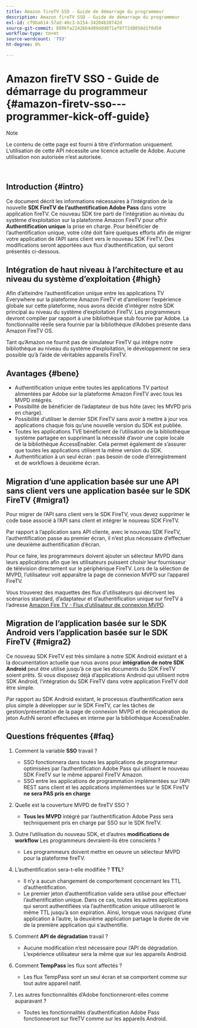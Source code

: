 ```yaml
---
title: Amazon fireTV SSO - Guide de démarrage du programmeur
description: Amazon fireTV SSO - Guide de démarrage du programmeur
exl-id: cf9ba614-57ad-46c3-b154-34204b38742d
source-git-commit: 8896fa2242664d09ddd871af8f72d8858d1f0d50
workflow-type: tm+mt
source-wordcount: '793'
ht-degree: 0%

---
```


# Amazon fireTV SSO - Guide de démarrage du programmeur {#amazon-firetv-sso---programmer-kick-off-guide}

>[!NOTE]
>
>Le contenu de cette page est fourni à titre d’information uniquement. L’utilisation de cette API nécessite une licence actuelle de Adobe. Aucune utilisation non autorisée n’est autorisée.

</br>

## Introduction {#intro}

Ce document décrit les informations nécessaires à l’intégration de la nouvelle **SDK FireTV de l’authentification Adobe Pass** dans votre application fireTV. Ce nouveau SDK tire parti de l’intégration au niveau du système d’exploitation sur la plateforme Amazon FireTV pour offrir **Authentification unique** la prise en charge. Pour bénéficier de l’authentification unique, votre côté doit faire quelques efforts afin de migrer votre application de l’API sans client vers le nouveau SDK FireTV. Des modifications seront apportées aux flux d’authentification, qui seront présentés ci-dessous.

## Intégration de haut niveau à l’architecture et au niveau du système d’exploitation {#high}

Afin d’atteindre l’authentification unique entre les applications TV Everywhere sur la plateforme Amazon FireTV et d’améliorer l’expérience globale sur cette plateforme, nous avons décidé d’intégrer notre SDK principal au niveau du système d’exploitation FireTV. Les programmeurs devront compiler par rapport à une bibliothèque stub fournie par Adobe. La fonctionnalité réelle sera fournie par la bibliothèque d’Adobes présente dans Amazon FireTV OS.

Tant qu’Amazon ne fournit pas de simulateur FireTV qui intègre notre bibliothèque au niveau du système d’exploitation, le développement ne sera possible qu’à l’aide de véritables appareils FireTV.

## Avantages {#bene}

* Authentification unique entre toutes les applications TV partout alimentées par Adobe sur la plateforme Amazon FireTV avec tous les MVPD intégrés.
* Possibilité de bénéficier de l’adaptateur de bus hôte (avec les MVPD pris en charge).
* Possibilité d’utiliser le dernier SDK FireTV sans avoir à mettre à jour vos applications chaque fois qu’une nouvelle version du SDK est publiée.
* Toutes les applications TVE bénéficient de l’utilisation de la bibliothèque système partagée en supprimant la nécessité d’avoir une copie locale de la bibliothèque AccessEnabler. Cela permet également de s’assurer que toutes les applications utilisent la même version du SDK.
* Authentification à un seul écran : pas besoin de code d’enregistrement et de workflows à deuxième écran.

## Migration d’une application basée sur une API sans client vers une application basée sur le SDK FireTV {#migra1}

Pour migrer de l’API sans client vers le SDK FireTV, vous devez supprimer le code base associé à l’API sans client et intégrer le nouveau SDK FireTV.

Par rapport à l’application sans API cliente, avec le nouveau SDK FireTV, l’authentification passe au premier écran, il n’est plus nécessaire d’effectuer une deuxième authentification d’écran.

Pour ce faire, les programmeurs doivent ajouter un sélecteur MVPD dans leurs applications afin que les utilisateurs puissent choisir leur fournisseur de télévision directement sur le périphérique FireTV. Lors de la sélection de MVPD, l’utilisateur voit apparaître la page de connexion MVPD sur l’appareil FireTV.

Vous trouverez des maquettes des flux d’utilisateurs qui décrivent les scénarios standard, d’adaptateur et d’authentification unique sur fireTV à l’adresse [Amazon Fire TV - Flux d’utilisateur de connexion MVPD](https://xd.adobe.com/view/9058288e-4b67-43a1-9d5b-5f76ede6c51e/).

## Migration de l’application basée sur le SDK Android vers l’application basée sur le SDK FireTV {#migra2}

Ce nouveau SDK FireTV est très similaire à notre SDK Android existant et à la documentation actuelle que nous avons pour **intégration de notre SDK Android** <!--http://tve.helpdocsonline.com/android-technical-overview-->peut être utilisé jusqu’à ce que les documents du SDK FireTV soient prêts. Si vous disposez déjà d’applications Android qui utilisent notre SDK Android, l’intégration du SDK FireTV dans votre application FireTV doit être simple.

Par rapport au SDK Android existant, le processus d’authentification sera plus simple à développer sur le SDK FireTV, car les tâches de gestion/présentation de la page de connexion MVPD et de récupération du jeton AuthN seront effectuées en interne par la bibliothèque AccessEnabler.

## Questions fréquentes {#faq}

1. Comment la variable **SSO** travail ?

   * SSO fonctionnera dans toutes les applications de programmeur optimisées par l’authentification Adobe Pass qui utilisent le nouveau SDK FireTV sur le même appareil FireTV Amazon.
   * SSO entre les applications de programmation implémentées sur l’API REST sans client et les applications implémentées sur le SDK FireTV **ne sera PAS pris en charge**

1. Quelle est la couverture MVPD de fireTV SSO ?

   * **Tous les MVPD** intégré par l’authentification Adobe Pass sera techniquement pris en charge par SSO sur le SDK fireTV.

1. Outre l’utilisation du nouveau SDK, et d’autres **modifications de workflow** Les programmeurs devraient-ils être conscients ?

   * Les programmeurs doivent mettre en oeuvre un sélecteur MVPD pour la plateforme fireTV.

1. L’authentification sera-t-elle modifiée ? **TTL**?

   * Il n’y a aucun changement de comportement concernant les TTL d’authentification.
   * Le premier jeton d’authentification valide sera utilisé pour effectuer l’authentification unique. Dans ce cas, toutes les autres applications qui seront authentifiées via l’authentification unique utiliseront le même TTL jusqu’à son expiration. Ainsi, lorsque vous naviguez d’une application à l’autre, la deuxième application partage la durée de vie de la première application qui s’authentifie.

1. Comment **API de dégradation** travail ?

   * Aucune modification n’est nécessaire pour l’API de dégradation. L’expérience utilisateur sera la même que sur les appareils Android.

1. Comment **TempPass** les flux sont affectés ?

   * Les flux TempPass sont un seul écran et se comportent comme sur tout autre appareil natif.

1. Les autres fonctionnalités d’Adobe fonctionneront-elles comme auparavant ?

   * Toutes les fonctionnalités d’authentification Adobe Pass fonctionneront sur fireTV comme sur les appareils Android.
